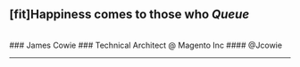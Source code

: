 ## [fit]Happiness comes to those who __*Queue*__
<br />
### James Cowie
### Technical Architect @ Magento Inc
#### @Jcowie

---

